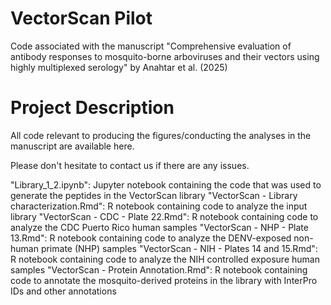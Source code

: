 # VectorScan Pilot
Code associated with the manuscript "Comprehensive evaluation of antibody responses to mosquito-borne arboviruses and their vectors using highly multiplexed serology" by Anahtar et al. (2025)

# Project Description
All code relevant to producing the figures/conducting the analyses in the manuscript are available here.

Please don't hesitate to contact us if there are any issues.

"Library_1_2.ipynb": Jupyter notebook containing the code that was used to generate the peptides in the VectorScan library
"VectorScan - Library characterization.Rmd": R notebook containing code to analyze the input library
"VectorScan - CDC - Plate 22.Rmd": R notebook containing code to analyze the CDC Puerto Rico human samples
"VectorScan - NHP - Plate 13.Rmd": R notebook containing code to analyze the DENV-exposed non-human primate (NHP) samples
"VectorScan - NIH - Plates 14 and 15.Rmd": R notebook containing code to analyze the NIH controlled exposure human samples
"VectorScan - Protein Annotation.Rmd": R notebook containing code to annotate the mosquito-derived proteins in the library with InterPro IDs and other annotations

